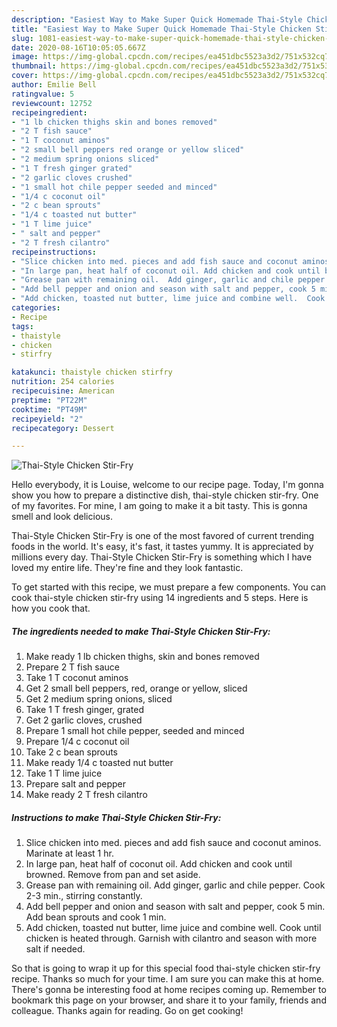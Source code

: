 ```yaml
---
description: "Easiest Way to Make Super Quick Homemade Thai-Style Chicken Stir-Fry"
title: "Easiest Way to Make Super Quick Homemade Thai-Style Chicken Stir-Fry"
slug: 1081-easiest-way-to-make-super-quick-homemade-thai-style-chicken-stir-fry
date: 2020-08-16T10:05:05.667Z
image: https://img-global.cpcdn.com/recipes/ea451dbc5523a3d2/751x532cq70/thai-style-chicken-stir-fry-recipe-main-photo.jpg
thumbnail: https://img-global.cpcdn.com/recipes/ea451dbc5523a3d2/751x532cq70/thai-style-chicken-stir-fry-recipe-main-photo.jpg
cover: https://img-global.cpcdn.com/recipes/ea451dbc5523a3d2/751x532cq70/thai-style-chicken-stir-fry-recipe-main-photo.jpg
author: Emilie Bell
ratingvalue: 5
reviewcount: 12752
recipeingredient:
- "1 lb chicken thighs skin and bones removed"
- "2 T fish sauce"
- "1 T coconut aminos"
- "2 small bell peppers red orange or yellow sliced"
- "2 medium spring onions sliced"
- "1 T fresh ginger grated"
- "2 garlic cloves crushed"
- "1 small hot chile pepper seeded and minced"
- "1/4 c coconut oil"
- "2 c bean sprouts"
- "1/4 c toasted nut butter"
- "1 T lime juice"
- " salt and pepper"
- "2 T fresh cilantro"
recipeinstructions:
- "Slice chicken into med. pieces and add fish sauce and coconut aminos.  Marinate at least 1 hr."
- "In large pan, heat half of coconut oil. Add chicken and cook until browned.  Remove from pan and set aside."
- "Grease pan with remaining oil.  Add ginger, garlic and chile pepper.  Cook 2-3 min., stirring constantly."
- "Add bell pepper and onion and season with salt and pepper, cook 5 min. Add bean sprouts and cook 1 min."
- "Add chicken, toasted nut butter, lime juice and combine well.  Cook until chicken is heated through.  Garnish with cilantro and season with more salt if needed."
categories:
- Recipe
tags:
- thaistyle
- chicken
- stirfry

katakunci: thaistyle chicken stirfry 
nutrition: 254 calories
recipecuisine: American
preptime: "PT22M"
cooktime: "PT49M"
recipeyield: "2"
recipecategory: Dessert

---
```



![Thai-Style Chicken Stir-Fry](https://img-global.cpcdn.com/recipes/ea451dbc5523a3d2/751x532cq70/thai-style-chicken-stir-fry-recipe-main-photo.jpg)

Hello everybody, it is Louise, welcome to our recipe page. Today, I'm gonna show you how to prepare a distinctive dish, thai-style chicken stir-fry. One of my favorites. For mine, I am going to make it a bit tasty. This is gonna smell and look delicious.

Thai-Style Chicken Stir-Fry is one of the most favored of current trending foods in the world. It's easy, it's fast, it tastes yummy. It is appreciated by millions every day. Thai-Style Chicken Stir-Fry is something which I have loved my entire life. They're fine and they look fantastic.




To get started with this recipe, we must prepare a few components. You can cook thai-style chicken stir-fry using 14 ingredients and 5 steps. Here is how you cook that.

<!--inarticleads1-->

##### The ingredients needed to make Thai-Style Chicken Stir-Fry:

1. Make ready 1 lb chicken thighs, skin and bones removed
1. Prepare 2 T fish sauce
1. Take 1 T coconut aminos
1. Get 2 small bell peppers, red, orange or yellow, sliced
1. Get 2 medium spring onions, sliced
1. Take 1 T fresh ginger, grated
1. Get 2 garlic cloves, crushed
1. Prepare 1 small hot chile pepper, seeded and minced
1. Prepare 1/4 c coconut oil
1. Take 2 c bean sprouts
1. Make ready 1/4 c toasted nut butter
1. Take 1 T lime juice
1. Prepare  salt and pepper
1. Make ready 2 T fresh cilantro




<!--inarticleads2-->

##### Instructions to make Thai-Style Chicken Stir-Fry:

1. Slice chicken into med. pieces and add fish sauce and coconut aminos.  Marinate at least 1 hr.
1. In large pan, heat half of coconut oil. Add chicken and cook until browned.  Remove from pan and set aside.
1. Grease pan with remaining oil.  Add ginger, garlic and chile pepper.  Cook 2-3 min., stirring constantly.
1. Add bell pepper and onion and season with salt and pepper, cook 5 min. Add bean sprouts and cook 1 min.
1. Add chicken, toasted nut butter, lime juice and combine well.  Cook until chicken is heated through.  Garnish with cilantro and season with more salt if needed.




So that is going to wrap it up for this special food thai-style chicken stir-fry recipe. Thanks so much for your time. I am sure you can make this at home. There's gonna be interesting food at home recipes coming up. Remember to bookmark this page on your browser, and share it to your family, friends and colleague. Thanks again for reading. Go on get cooking!

